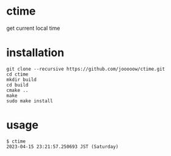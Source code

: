 # ctime
get current local time

# installation
```
git clone --recursive https://github.com/jooooow/ctime.git
cd ctime
mkdir build
cd build
cmake ..
make
sudo make install
```

# usage
```
$ ctime   
2023-04-15 23:21:57.250693 JST (Saturday)
```
